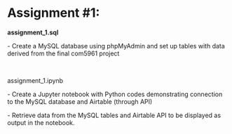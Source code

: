 # Assignment #1:
<p><b>assignment_1.sql</b></p>
<p>- Create a MySQL database using phpMyAdmin and set up tables with data derived from the final com5961 project</p>
<br>
<p>assignment_1.ipynb</p>
<p>- Create a Jupyter notebook with Python codes demonstrating connection to the MySQL database and Airtable (through API)</p>
<p>- Retrieve data from the MySQL tables and Airtable API to be displayed as output in the notebook.</p>
